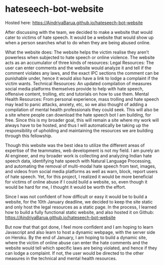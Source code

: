 # hateseech-bot-website

Hosted here: https://AindriyaBarua.github.io/hateseech-bot-website

After discussing with the team, we decided to make a website that would cater to victims of hate speech. It would be a website that would show up when a person searches what to do when they are being abused online.

What the website does:
The website helps the victim realise they aren’t powerless when subjected to hate speech or online violence.
The website acts as an accumulator of three kinds of resources:
Legal Resources:
The user can enter comments and the website would analyze it and tell if the comment      violates any laws, and the exact IPC sections the comment can be punishable under, hence it would also have a link to lodge a complaint if the victim wants.
Technical Resources:
An updated compilation of measures social media platforms themselves provide to help with hate speech, offensive content, trolling, etc and tutorials on how to use them.
Mental Health Resources:
From personal experience, mass trolling and hate speech may lead to panic attacks, anxiety, etc, so we also thought of adding a compilation of mental health professionals they could seek.
This will also be a site where people can download the hate speech bot I am building, for free. Since this is my broader goal, this will remain a site where my work will always have to be hosted, and thus I will automatically be taking up the responsibility of upholding and maintaining the resources we are building through this fellowship.

Though this website was the best idea to utilize the different areas of expertise of the teammates, web development is not my field. I am purely an AI engineer, and my broader work is collecting and analyzing Indian hate speech data, identifying hate speech with Natural Language Processing, and automating the removal of multi-modal hate speech from text, images, and videos from social media platforms as well as warn, block, report users of hate speech. Yet, for this project, I realized it would be more beneficial for victims of online abuse if I could build a website, so, even though it would be hard for me, I thought it would be worth the effort. 

Since I was not confident of how difficult or easy it would be to build a website, for the 10th January deadline, we decided to keep the site static and only host the legal resources as a static page. In the process, I learned how to  build a fully functional static website, and also hosted it on Github: https://AindriyaBarua.github.io/hateseech-bot-website

But now that that got done, I feel more confident and I am hoping to learn Javascript and also learn to host a dynamic webpage, with the server side on Heroku. By the end of January, I am hoping to build a dynamic site, where the victim of online abuse can enter the hate comments and the website would tell which specific laws are being violated, and hence if they can lodge a complaint. If not, the user would be directed to the other measures in the technical and mental health resources.


 
